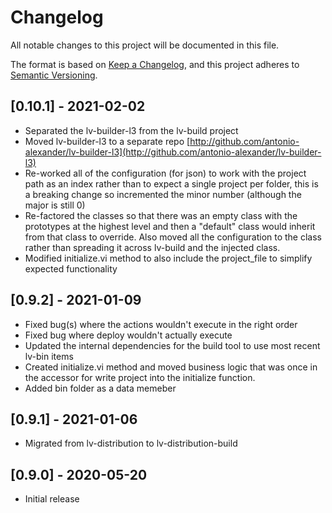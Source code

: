 # Changelog

All notable changes to this project will be documented in this file.

The format is based on [Keep a Changelog](https://keepachangelog.com/en/1.0.0/),
and this project adheres to [Semantic Versioning](https://semver.org/spec/v2.0.0.html).

## [0.10.1] - 2021-02-02

- Separated the lv-builder-l3 from the lv-build project
- Moved lv-builder-l3 to a separate repo [http://github.com/antonio-alexander/lv-builder-l3](http://github.com/antonio-alexander/lv-builder-l3)
- Re-worked all of the configuration (for json) to work with the project path as an index rather than to expect a single project per folder, this is a breaking change so incremented the minor number (although the major is still 0)
- Re-factored the classes so that there was an empty class with the prototypes at the highest level and then a "default" class would inherit from that class to override. Also moved all the configuration to the class rather than spreading it across lv-build and the injected class.
- Modified initialize.vi method to also include the project_file to simplify expected functionality
	
## [0.9.2] - 2021-01-09

- Fixed bug(s) where the actions wouldn't execute in the right order
- Fixed bug where deploy wouldn't actually execute
- Updated the internal dependencies for the build tool to use most recent lv-bin items
- Created initialize.vi method and moved business logic that was once in the accessor for write project into the initialize function.
- Added bin folder as a data memeber

## [0.9.1] - 2021-01-06

- Migrated from lv-distribution to lv-distribution-build

## [0.9.0] - 2020-05-20

- Initial release
